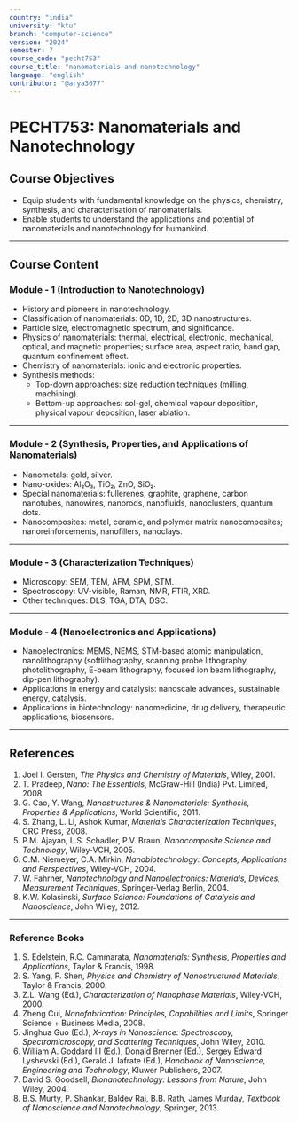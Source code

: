 ```yaml
---
country: "india"
university: "ktu"
branch: "computer-science"
version: "2024"
semester: 7
course_code: "pecht753"
course_title: "nanomaterials-and-nanotechnology"
language: "english"
contributor: "@arya3077"
---
```


# PECHT753: Nanomaterials and Nanotechnology

## Course Objectives
* Equip students with fundamental knowledge on the physics, chemistry, synthesis, and characterisation of nanomaterials.  
* Enable students to understand the applications and potential of nanomaterials and nanotechnology for humankind.  

---
## Course Content

### Module - 1 (Introduction to Nanotechnology)
* History and pioneers in nanotechnology.  
* Classification of nanomaterials: 0D, 1D, 2D, 3D nanostructures.  
* Particle size, electromagnetic spectrum, and significance.  
* Physics of nanomaterials: thermal, electrical, electronic, mechanical, optical, and magnetic properties; surface area, aspect ratio, band gap, quantum confinement effect.  
* Chemistry of nanomaterials: ionic and electronic properties.  
* Synthesis methods:
  - Top-down approaches: size reduction techniques (milling, machining).  
  - Bottom-up approaches: sol-gel, chemical vapour deposition, physical vapour deposition, laser ablation.  
---
### Module - 2 (Synthesis, Properties, and Applications of Nanomaterials)
* Nanometals: gold, silver.  
* Nano-oxides: Al₂O₃, TiO₂, ZnO, SiO₂.  
* Special nanomaterials: fullerenes, graphite, graphene, carbon nanotubes, nanowires, nanorods, nanofluids, nanoclusters, quantum dots.  
* Nanocomposites: metal, ceramic, and polymer matrix nanocomposites; nanoreinforcements, nanofillers, nanoclays.  
---
### Module - 3 (Characterization Techniques)
* Microscopy: SEM, TEM, AFM, SPM, STM.  
* Spectroscopy: UV-visible, Raman, NMR, FTIR, XRD.  
* Other techniques: DLS, TGA, DTA, DSC.  
---
### Module - 4 (Nanoelectronics and Applications)
* Nanoelectronics: MEMS, NEMS, STM-based atomic manipulation, nanolithography (softlithography, scanning probe lithography, photolithography, E-beam lithography, focused ion beam lithography, dip-pen lithography).  
* Applications in energy and catalysis: nanoscale advances, sustainable energy, catalysis.  
* Applications in biotechnology: nanomedicine, drug delivery, therapeutic applications, biosensors.  
---
## References
1. Joel I. Gersten, *The Physics and Chemistry of Materials*, Wiley, 2001.  
2. T. Pradeep, *Nano: The Essentials*, McGraw-Hill (India) Pvt. Limited, 2008.  
3. G. Cao, Y. Wang, *Nanostructures & Nanomaterials: Synthesis, Properties & Applications*, World Scientific, 2011.  
4. S. Zhang, L. Li, Ashok Kumar, *Materials Characterization Techniques*, CRC Press, 2008.  
5. P.M. Ajayan, L.S. Schadler, P.V. Braun, *Nanocomposite Science and Technology*, Wiley-VCH, 2005.  
6. C.M. Niemeyer, C.A. Mirkin, *Nanobiotechnology: Concepts, Applications and Perspectives*, Wiley-VCH, 2004.  
7. W. Fahrner, *Nanotechnology and Nanoelectronics: Materials, Devices, Measurement Techniques*, Springer-Verlag Berlin, 2004.  
8. K.W. Kolasinski, *Surface Science: Foundations of Catalysis and Nanoscience*, John Wiley, 2012.  
---
### Reference Books
1. S. Edelstein, R.C. Cammarata, *Nanomaterials: Synthesis, Properties and Applications*, Taylor & Francis, 1998.  
2. S. Yang, P. Shen, *Physics and Chemistry of Nanostructured Materials*, Taylor & Francis, 2000.  
3. Z.L. Wang (Ed.), *Characterization of Nanophase Materials*, Wiley-VCH, 2000.  
4. Zheng Cui, *Nanofabrication: Principles, Capabilities and Limits*, Springer Science + Business Media, 2008.  
5. Jinghua Guo (Ed.), *X-rays in Nanoscience: Spectroscopy, Spectromicroscopy, and Scattering Techniques*, John Wiley, 2010.  
6. William A. Goddard III (Ed.), Donald Brenner (Ed.), Sergey Edward Lyshevski (Ed.), Gerald J. Iafrate (Ed.), *Handbook of Nanoscience, Engineering and Technology*, Kluwer Publishers, 2007.  
7. David S. Goodsell, *Bionanotechnology: Lessons from Nature*, John Wiley, 2004.  
8. B.S. Murty, P. Shankar, Baldev Raj, B.B. Rath, James Murday, *Textbook of Nanoscience and Nanotechnology*, Springer, 2013.  
